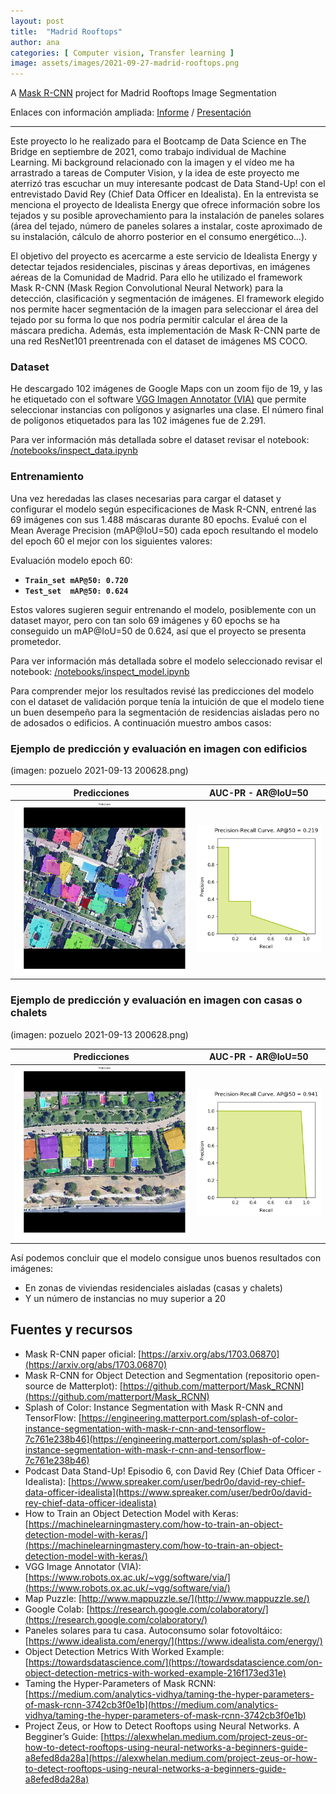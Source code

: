 ```yaml
---
layout: post
title:  "Madrid Rooftops"
author: ana
categories: [ Computer vision, Transfer learning ]
image: assets/images/2021-09-27-madrid-rooftops.png
---
```


A [Mask R-CNN](https://arxiv.org/abs/1703.06870) project for Madrid Rooftops Image Segmentation

Enlaces con información ampliada: [Informe](https://github.com/casiopa/Madrid_Rooftops/blob/82ffa86abe81fa0bce53a7c5e432d4827196826b/Madrid%20Rooftop%20Segmentation%20-%20Resume.pdf) / [Presentación](https://github.com/casiopa/Madrid_Rooftops/blob/82ffa86abe81fa0bce53a7c5e432d4827196826b/Madrid%20Rooftops%20Segmentation%20-%20Presentacion.pdf)

---

Este proyecto lo he realizado para el Bootcamp de Data Science en The Bridge en septiembre de 2021, como trabajo individual de Machine Learning. Mi background relacionado con la imagen y el vídeo me ha arrastrado a tareas de Computer Vision, y la idea de este proyecto me aterrizó tras escuchar un muy interesante podcast de Data Stand-Up! con el entrevistado David Rey (Chief Data Officer en Idealista). En la entrevista se menciona el proyecto de Idealista Energy que ofrece información sobre los tejados y su posible aprovechamiento para la instalación de paneles solares (área del tejado, número de paneles solares a instalar, coste aproximado de su instalación, cálculo de ahorro posterior en el consumo energético...).

El objetivo del proyecto es acercarme a este servicio de Idealista Energy y detectar tejados residenciales, piscinas y áreas deportivas, en imágenes aéreas de la Comunidad de Madrid. Para ello he utilizado el framework Mask R-CNN (Mask Region Convolutional Neural Network) para la detección, clasificación y segmentación de imágenes. El framework elegido nos permite hacer segmentación de la imagen para seleccionar el área del tejado por su forma lo que nos podría permitir calcular el área de la máscara predicha. Además, esta implementación de Mask R-CNN parte de una red ResNet101 preentrenada con el dataset de imágenes MS COCO.

### Dataset
He descargado 102 imágenes de Google Maps con un zoom fijo de 19, y las he etiquetado con el software [VGG Imagen Annotator (VIA)](https://www.robots.ox.ac.uk/~vgg/software/via/) que permite seleccionar instancias con polígonos y asignarles una clase. El número final de polígonos etiquetados para las 102 imágenes fue de 2.291.

Para ver información más detallada sobre el dataset revisar el notebook: [/notebooks/inspect_data.ipynb](/notebooks/inspect_data.ipynb)

### Entrenamiento
Una vez heredadas las clases necesarias para cargar el dataset y configurar el modelo según especificaciones de Mask R-CNN, entrené las 69 imágenes con sus 1.488 máscaras durante 80 epochs. Evalué con el Mean Average Precision (mAP@IoU=50) cada epoch resultando el modelo del epoch 60 el mejor con los siguientes valores:

Evaluación modelo epoch 60:
- **`Train_set mAP@50: 0.720`**
- **`Test_set  mAP@50: 0.624`**

Estos valores sugieren seguir entrenando el modelo, posiblemente con un dataset mayor, pero con tan solo 69 imágenes y 60 epochs se ha conseguido un mAP@IoU=50 de 0.624, así que el proyecto se presenta prometedor.

Para ver información más detallada sobre el modelo seleccionado revisar el notebook: [/notebooks/inspect_model.ipynb](/notebooks/inspect_model.ipynb)

Para comprender mejor los resultados revisé las predicciones del modelo con el dataset de validación porque tenía la intuición de que el modelo tiene un buen desempeño para la segmentación de residencias aisladas pero no de adosados o edificios. A continuación muestro ambos casos:

### Ejemplo de predicción y evaluación en imagen con edificios 
(imagen: pozuelo 2021-09-13 200628.png)

| Predicciones                                         | AUC-PR - AR@IoU=50                           |
|:---:                                                 |:---:                                         |
|![](/assets/images/2021-09-27-Image_predicted_02.png) | ![](/assets/images/2021-09-27-AUC-PR_02.png) |


### Ejemplo de predicción y evaluación en imagen con casas o chalets 
(imagen: pozuelo 2021-09-13 200628.png)

 Predicciones  | AUC-PR - AR@IoU=50
 :------------:|:---------------:
 ![](/assets/images/2021-09-27-Image_predicted_01.png) | ![](/assets/images/2021-09-27-AUC-PR_01.png)
 
Así podemos concluir que el modelo consigue unos buenos resultados con imágenes:
- En zonas de viviendas residenciales aisladas (casas y chalets)
- Y un número de instancias no muy superior a 20

## Fuentes y recursos
- Mask R-CNN paper oficial: [https://arxiv.org/abs/1703.06870](https://arxiv.org/abs/1703.06870)
- Mask R-CNN for Object Detection and Segmentation (repositorio open-source de Matterplot): [https://github.com/matterport/Mask_RCNN](https://github.com/matterport/Mask_RCNN)
- Splash of Color: Instance Segmentation with Mask R-CNN and TensorFlow: [https://engineering.matterport.com/splash-of-color-instance-segmentation-with-mask-r-cnn-and-tensorflow-7c761e238b46](https://engineering.matterport.com/splash-of-color-instance-segmentation-with-mask-r-cnn-and-tensorflow-7c761e238b46)
- Podcast Data Stand-Up! Episodio 6, con David Rey (Chief Data Officer - Idealista): [https://www.spreaker.com/user/bedr0o/david-rey-chief-data-officer-idealista](https://www.spreaker.com/user/bedr0o/david-rey-chief-data-officer-idealista)
- How to Train an Object Detection Model with Keras: [https://machinelearningmastery.com/how-to-train-an-object-detection-model-with-keras/](https://machinelearningmastery.com/how-to-train-an-object-detection-model-with-keras/)
- VGG Image Annotator (VIA): [https://www.robots.ox.ac.uk/~vgg/software/via/](https://www.robots.ox.ac.uk/~vgg/software/via/)
- Map Puzzle: [http://www.mappuzzle.se/](http://www.mappuzzle.se/)
- Google Colab: [https://research.google.com/colaboratory/](https://research.google.com/colaboratory/)
- Paneles solares para tu casa. Autoconsumo solar fotovoltáico: [https://www.idealista.com/energy/](https://www.idealista.com/energy/)
- Object Detection Metrics With Worked Example: [https://towardsdatascience.com/](https://towardsdatascience.com/on-object-detection-metrics-with-worked-example-216f173ed31e)
- Taming the Hyper-Parameters of Mask RCNN: [https://medium.com/analytics-vidhya/taming-the-hyper-parameters-of-mask-rcnn-3742cb3f0e1b](https://medium.com/analytics-vidhya/taming-the-hyper-parameters-of-mask-rcnn-3742cb3f0e1b)
- Project Zeus, or How to Detect Rooftops using Neural Networks. A Begginer’s Guide: [https://alexwhelan.medium.com/project-zeus-or-how-to-detect-rooftops-using-neural-networks-a-beginners-guide-a8efed8da28a](https://alexwhelan.medium.com/project-zeus-or-how-to-detect-rooftops-using-neural-networks-a-beginners-guide-a8efed8da28a)